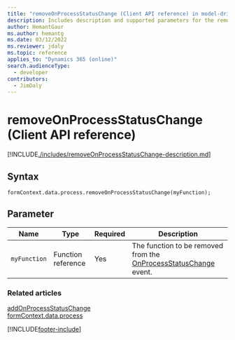 ```yaml
---
title: "removeOnProcessStatusChange (Client API reference) in model-driven apps"
description: Includes description and supported parameters for the removeOnProcessStatusChange method.
author: HemantGaur
ms.author: hemantg
ms.date: 03/12/2022
ms.reviewer: jdaly
ms.topic: reference
applies_to: "Dynamics 365 (online)"
search.audienceType: 
  - developer
contributors:
  - JimDaly
---
```

# removeOnProcessStatusChange (Client API reference)



[!INCLUDE[./includes/removeOnProcessStatusChange-description.md](./includes/removeOnProcessStatusChange-description.md)]

## Syntax

`formContext.data.process.removeOnProcessStatusChange(myFunction);`

## Parameter

|Name|Type|Required|Description|
|--|--|--|--|
|`myFunction`|Function reference|Yes|The function to be removed from the [OnProcessStatusChange](../../events/onprocessstatuschange.md) event.|

### Related articles

[addOnProcessStatusChange](addOnProcessStatusChange.md)   
[formContext.data.process](../../formContext-data-process.md)
 
[!INCLUDE[footer-include](../../../../../../includes/footer-banner.md)]
